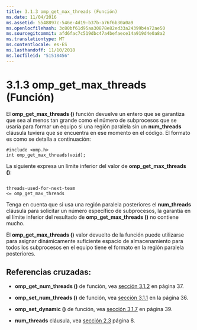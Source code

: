 ```yaml
---
title: 3.1.3 omp_get_max_threads (Función)
ms.date: 11/04/2016
ms.assetid: 5548897c-546e-4d19-b37b-a76f6b30a0a9
ms.openlocfilehash: 3c80bf61d95aa30878e82ed33a24399b4a72ae50
ms.sourcegitcommit: afd6fac7c519dbc47a4befaece14a919d4e0a8a2
ms.translationtype: MT
ms.contentlocale: es-ES
ms.lasthandoff: 11/10/2018
ms.locfileid: "51518456"
---
```

# <a name="313-ompgetmaxthreads-function"></a>3.1.3 omp_get_max_threads (Función)

El **omp_get_max_threads ()** función devuelve un entero que se garantiza que sea al menos tan grande como el número de subprocesos que se usaría para formar un equipo si una región paralela sin un **num_threads** cláusula tuviera que se encuentra en ese momento en el código. El formato es como se detalla a continuación:

```
#include <omp.h>
int omp_get_max_threads(void);
```

La siguiente expresa un límite inferior del valor de **omp_get_max_threads ()**:

```

threads-used-for-next-team
<= omp_get_max_threads
```

Tenga en cuenta que si usa una región paralela posteriores el **num_threads** cláusula para solicitar un número específico de subprocesos, la garantía en el límite inferior del resultado de **omp_get_max_threads ()** no contiene mucho.

El **omp_get_max_threads ()** valor devuelto de la función puede utilizarse para asignar dinámicamente suficiente espacio de almacenamiento para todos los subprocesos en el equipo tiene el formato en la región paralela posteriores.

## <a name="cross-references"></a>Referencias cruzadas:

- **omp_get_num_threads ()** de función, vea [sección 3.1.2](../../parallel/openmp/3-1-2-omp-get-num-threads-function.md) en página 37.

- **omp_set_num_threads ()** de función, vea [sección 3.1.1](../../parallel/openmp/3-1-1-omp-set-num-threads-function.md) en la página 36.

- **omp_set_dynamic ()** de función, vea [sección 3.1.7](../../parallel/openmp/3-1-7-omp-set-dynamic-function.md) en página 39.

- **num_threads** cláusula, vea [sección 2.3](../../parallel/openmp/2-3-parallel-construct.md) página 8.